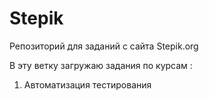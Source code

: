 # Stepik
Репозиторий для заданий с сайта Stepik.org

В эту ветку загружаю задания по курсам :
1. Автоматизация тестирования 

